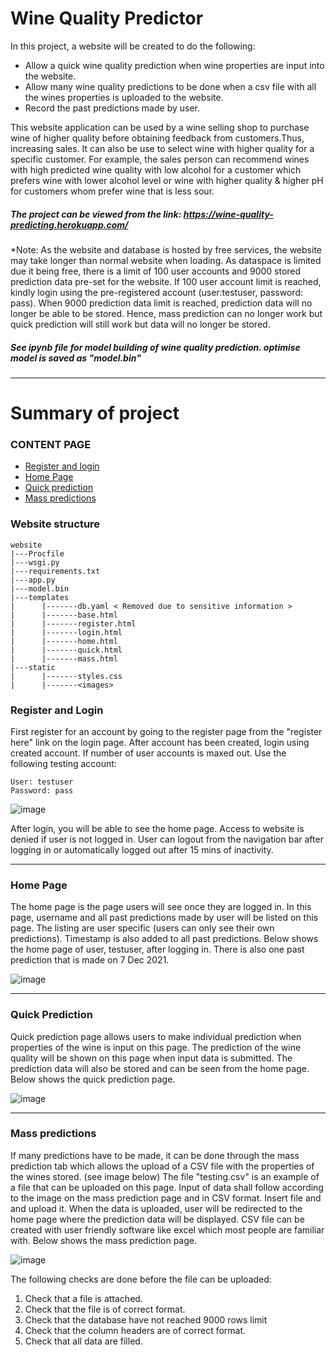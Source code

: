 # Wine Quality Predictor

In this project, a website will be created to do the following:
- Allow a quick wine quality prediction when wine properties are input into the website.
- Allow many wine quality predictions to be done when a csv file with all the wines properties is uploaded to the website.
- Record the past predictions made by user.

This website application can be used by a wine selling shop to purchase wine of higher quality before obtaining feedback from customers.Thus, increasing sales. It can also be use to select wine with higher quality for a specific customer. For example, the sales person can recommend wines with high predicted wine quality with low alcohol for a customer which prefers wine with lower alcohol level or wine with higher quality & higher pH for customers whom prefer wine that is less sour.

##### The project can be viewed from the link: https://wine-quality-predicting.herokuapp.com/ 

*Note: As the website and database is hosted by free services, the website may take longer than normal website when loading. As dataspace is limited due it being free, there is a limit of
100 user accounts and 9000 stored prediction data pre-set for the website. If 100 user account limit is reached, kindly login using the pre-registered account (user:testuser, password: pass). When 9000 prediction data limit is reached, prediction data will no longer be able to be stored. Hence, mass prediction can no longer work but quick prediction will still work but data will no longer be stored.

##### See ipynb file for model building of wine quality prediction. optimise model is saved as "model.bin"

---
# Summary of project

### CONTENT PAGE
 - [Register and login](#login)
 - [Home Page](#home)
 - [Quick prediction](#quick)
 - [Mass predictions](#mass)

### Website structure
```
website
|---Procfile
|---wsgi.py
|---requirements.txt
|---app.py
|---model.bin
|---templates
|      |-------db.yaml < Removed due to sensitive information >
|      |-------base.html
|      |-------register.html
|      |-------login.html
|      |-------home.html
|      |-------quick.html
|      |-------mass.html
|---static
|      |-------styles.css
|      |-------<images>
```

<a name="login"></a>
### Register and Login
First register for an account by going to the register page from the "register here" link on the login page.
After account has been created, login using created account. 
If number of user accounts is maxed out. Use the following testing account:
```
User: testuser
Password: pass
```
![image](https://drive.google.com/uc?export=view&id=1sUrYfWlT-ff4x1wGF3HnCMNRrFeto1i_)

After login, you will be able to see the home page. 
Access to website is denied if user is not logged in.
User can logout from the navigation bar after logging in or automatically logged out after 15 mins of inactivity.

---
<a name="home"></a>
### Home Page
The home page is the page users will see once they are logged in.
In this page, username and all past predictions made by user will be listed on this page.
The listing are user specific (users can only see their own predictions). 
Timestamp is also added to all past predictions.
Below shows the home page of user, testuser, after logging in. 
There is also one past prediction that is made on 7 Dec 2021.

![image](https://drive.google.com/uc?export=view&id=1PXnpBkJbBgzH27Eg8v_CV0oTIt6CKZWc)

---
<a name="quick"></a>
### Quick Prediction
Quick prediction page allows users to make individual prediction when properties of the wine is input on this page. 
The prediction of the wine quality will be shown on this page when input data is submitted. 
The prediction data will also be stored and can be seen from the home page.
Below shows the quick prediction page.

![image](https://drive.google.com/uc?export=view&id=1_nWut8Qjbx_YbmwDF2tAnfp7KIuerx0j)


---
<a name="mass"></a>
### Mass predictions
If many predictions have to be made, it can be done through the mass prediction tab which allows the upload of a CSV file with the properties of the wines stored. 
(see image below) The file "testing.csv" is an example of a file that can be uploaded on this page.
Input of data shall follow according to the image on the mass prediction page and in CSV format. 
Insert file and and upload it. When the data is uploaded, user will be redirected to the home page where the prediction data will be displayed. 
CSV file can be created with user friendly software like excel which most people are familiar with.
Below shows the mass prediction page.

![image](https://drive.google.com/uc?export=view&id=1VyEmJjLfFRJjzUw4FBfyjR1058t36gy-)

The following checks are done before the file can be uploaded:
1. Check that a file is attached.
2. Check that the file is of correct format.
3. Check that the database have not reached 9000 rows limit
4. Check that the column headers are of correct format.
5. Check that all data are filled.


